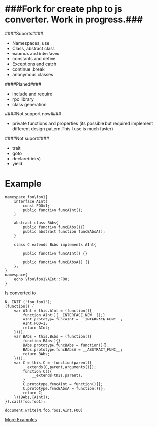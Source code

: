 ###Fork for create php to js converter. Work in progress.###
===============

####Suports####
- Namespaces, use
- Class, abstract class
- extends and interfaces
- constants and define
- Exceptions and catch
- continue<num> ,break<num>
- anonymous classes

####Planed####
- include and require
- rpc library
- class generation

####Not support now####
- private functions and properties (its possible but required implement different design pattern.This I use is much faster)

####Not suport####
- trait
- goto
- declare(ticks)
- yield

Example
===================

    namespace foo\foo1{
        interface AInt{
            const FOO=1;
            public function funcAInt();
        }

        abstract class BAbs{
            public function funcBAbs(){}
            public abstract function funcBAbsA();
        }

        class C extends BAbs implements AInt{

            public function funcAInt() {}

            public function funcBAbsA() {}
        };
    }
    namespace{
        echo \foo\foo1\AInt::FOO;
    }

Is converted to

    N._INIT_('foo.foo1');
    (function() {
        var AInt = this.AInt = (function(){
            function AInt(){__INTERFACE_NEW__();}
            AInt.prototype.funcAInt = __INTERFACE_FUNC__;
            AInt.FOO=1;
            return AInt;
        })();
        var BAbs = this.BAbs = (function(){
            function BAbs(){}
            BAbs.prototype.funcBAbs = function(){};
            BAbs.prototype.funcBAbsA = __ABSTRACT_FUNC__;
            return BAbs;
        })();
        var C = this.C = (function(parent){
            __extends(C,parent,arguments[1]);
            function C(){
                __extends(this,parent);
            }
            C.prototype.funcAInt = function(){};
            C.prototype.funcBAbsA = function(){};
            return C;
        })(BAbs,[AInt]);
    }).call(foo.foo1);

    document.write(N.foo.foo1.AInt.FOO)

[More Examples](https://github.com/tito10047/PhpTpJs/tree/master/test/code/jsPrinter/jsSrc/generated/NonPrivate)
